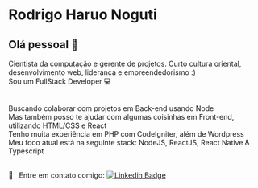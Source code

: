 # Rodrigo Haruo Noguti

## Olá pessoal 👋
Cientista da computação e gerente de projetos. Curto cultura oriental, desenvolvimento web, liderança e empreendedorismo :)
<br/> Sou um FullStack Developer :computer:

 <br/> Buscando colaborar com projetos em Back-end usando Node
 <br/> Mas também posso te ajudar com algumas coisinhas em Front-end, utilizando HTML/CSS e React
 <br/> Tenho muita experiência em PHP com CodeIgniter, além de Wordpress
 <br/> Meu foco atual está na seguinte stack: NodeJS, ReactJS, React Native & Typescript
 
 <br/> :email: &nbsp; Entre em contato comigo: [![Linkedin Badge](https://img.shields.io/badge/-RodrigoNoguti-blue?style=flat-square&logo=Linkedin&logoColor=white&link=https://www.linkedin.com/in/rodrigo-noguti-itachi/)](https://www.linkedin.com/in/rodrigo-noguti-itachi/) 
